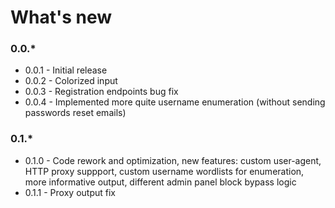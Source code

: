 # What's new
### 0.0.*

- 0.0.1 - Initial release
- 0.0.2 - Colorized input
- 0.0.3 - Registration endpoints bug fix
- 0.0.4 - Implemented more quite username enumeration (without sending passwords reset emails)

### 0.1.*

- 0.1.0 - Code rework and optimization, new features: custom user-agent, HTTP proxy suppport, custom username wordlists for enumeration, more informative output, different admin panel block bypass logic
- 0.1.1 - Proxy output fix
